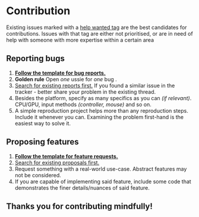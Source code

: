 # Contribution

Existing issues marked with a [help wanted tag](https://github.com/indie-pipeline/interaction-kit-3d/labels/help%20wanted) are the best candidates for contributions. Issues with that tag are either not prioritised, or are in need of help with someone with more expertise within a certain area

## Reporting bugs

1. **[Follow the template for bug reports.](https://github.com/indie-pipeline/interaction-kit-3d/issues/new?assignees=indie-pipeline&labels=%F0%9F%90%9B+bug&projects=&template=bug_report.md&title)**
2. **Golden rule** Open _one_ ussie for _one_ bug .
3. [Search for existing reports first.](https://github.com/indie-pipeline/interaction-kit-3d/issues) If you found a similar issue in the tracker - better share your problem in the existing thread.
4. Besides the platform, specify as many specifics as you can _(if relevant)_. CPU/GPU, input methods _(controller, mouse)_ and so on.
5. A simple reproduction project helps more than any reproduction steps. Include it whenever you can. Examining the problem first-hand is the easiest way to solve it.

## Proposing features

1. **[Follow the template for feature requests.](https://github.com/indie-pipeline/interaction-kit-3d/issues/new?assignees=indie-pipeline&labels=%E2%AD%90+feature&projects=&template=feature_request.md&title)**
2. [Search for existing proposals first.](https://github.com/indie-pipeline/interaction-kit-3d/issues)
3. Request something with a real-world use-case. Abstract features may not be considered.
4. If you are capable of implementing said feature, include some code that demonstrates the finer details/nuances of said feature.

## Thanks you for contributing mindfully!

